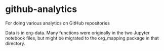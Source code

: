 # github-analytics
For doing various analytics on GitHub repositories

Data is in org-data. Many functions were originally in the two Jupyter notebook files, but might be migrated to the org_mapping package in that directory.
